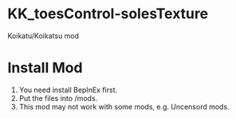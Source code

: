 # KK_toesControl-solesTexture
Koikatu/Koikatsu mod
# Install Mod
1. You need install BepInEx first.
2. Put the files into /mods.
3. This mod may not work with some mods, e.g. Uncensord mods.
